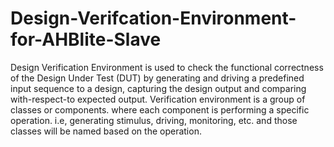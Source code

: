 # Design-Verifcation-Environment-for-AHBlite-Slave
Design Verification Environment is used to check the functional correctness of the Design Under Test (DUT) by generating and driving a predefined input sequence to a design, capturing the design output and comparing with-respect-to expected output. Verification environment is a group of classes or components. where each component is performing a specific operation. i.e, generating stimulus, driving, monitoring, etc. and those classes will be named based on the operation.
